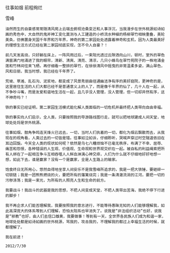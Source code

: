 往事如烟 前程绚烂

雪峰


    油然而生的自豪感常常随清风爬上云端去俯视沧桑变迁和人事浮沉，当我漫步在世外桃源如诗如画的秀色中，大自然的鬼斧神工变化莫测与人工建造的小桥流水种植的杨柳翠竹相映重叠，美轮美奂，彷佛置身天国千年界和万年界，神奇的第二家园处处透露着神奇和玄机，因为人类最美好的理想生活方式已经在第二家园彻底实现，怎不令人自豪？！

    前几天发高烧，只好躺在床上，一阵风雨过后，一束阳光透过云隙洒向山川，顿时，室外的翠色满窗满门地涌进了我的眼帘，清新、清爽、清亮、清凉，几只小蜂鸟在翠竹苑院子的一株地涌金莲和竹林间往来飞栖，再仔细看一整排的翠竹，在徐徐清风中摇曳的非常温柔多姿，满山翠色，风和日丽，我当时想，我已经在千年界了。

    荒坡、草滩、乱石沟、泥浆地，都变成了风景秀丽曲径通幽洁净有序的美好庭院，更神奇的是，这里居住生活的人们大都已经不是普通意义上的人了，而是像千年界的仙了，几十人在一起，从不争吵斗嘴，而是友爱和谐地生活在一起，且几乎没人管理，没人管理，但一切却井然有序，这不神奇吗？！

    铁的事实已经证明，第二家园生活模式能化解人类面临的一切危机并最终把人类带向自由幸福。

    铁的事实向人们启示，全人类，只要按照我的导游路线图行走，就可以把地球建成人间天堂，地球处处将是世外桃源。

    往事如烟，鼓角争鸣连天烽火已远去，一切，当时人们执着的一切，都化为烟云飘散而去，从我现在的视角看，人类过去的一切皆是错。往事如泣如诉，仔细聆听，哭喊声穿过时空隧道依旧在耳边回旋。今天全人类的现状如何呢？依然是乌七八糟烦恼不已毫无秩序，布满了不幸、屈辱、痛苦和怨恨，各种错误的人生观、价值观、生命观和世界观交织在一起。被自私的利益绳索把所有人绑在了一起相互争斗互相吞噬人人鲜血淋漓心神交瘁，人们为什么就不仔细地好好地想一想，如此下去，谁是赢家？没有一个是赢家，全是人生路上的输家。

    饱食终日无所用心，悠然自得地坐享人间安乐不是我雪峰所追求的，我是一把大铁锤，要砸碎一切锁链；我是一团熊熊燃烧的火，要把所有的藩篱烧完；我是一条清澈流淌的江河，要把一切的污秽涤荡；我是一束光，为所有的人照亮人生和生命的前方。

    我要战斗！我战斗的武器是我的思想，不把人间变成天堂，不把人类带出苦海，我绝不停下行进的脚步！

    我不再企求人们能否理解我，我要按照我的意志进行，不能等待愚昧无知的人们能够理解我，如此高深庞大的体系等到人们理解，恐怕太阳系也早消失了。说我是“非法组织活动”也好，说我是“邪教”也好，由人们去信口雌黄，我要做事！等到有一天，全世界各民族人们成为和谐一家，地球处处都是如诗如画的世外桃源，骂我的，攻击我的，不理解我的都过上幸福生活的时候，就都理解了。

    我在前进！

    2012/7/30 



